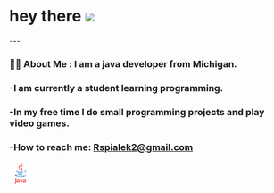 
  <img src="https://komarev.com/ghpvc/?username=rs7200&style=flat-square&color=blue" alt=""/>
  <h1>
  hey there
  <img src="https://media.giphy.com/media/hvRJCLFzcasrR4ia7z/giphy.gif" width="30px"/>
</h1>
---

### :man_technologist: About Me : I am a java developer from Michigan. 
### -I am currently a student learning programming.

### -In my free time I do small programming projects and play video games.

### -How to reach me: Rspialek2@gmail.com
<div>
  <img src="https://github.com/devicons/devicon/blob/master/icons/java/java-original-wordmark.svg" title="Java" alt="Java" width="40" height="40"/>&nbsp;
